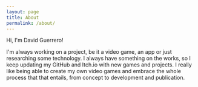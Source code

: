 ```yaml
---
layout: page
title: About
permalink: /about/
---
```


Hi, I'm David Guerrero!

I'm always working on a project, be it a video game, an app or just researching some technology. I always have something on the works, so I keep updating my GitHub and Itch.io with new games and projects. I really like being able to create my own video games and embrace the whole process that that entails, from concept to development and publication.
